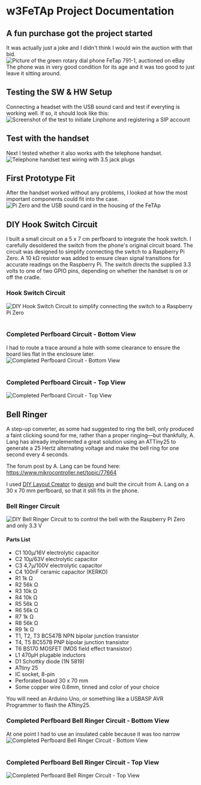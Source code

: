 # w3FeTAp Project Documentation
## A fun purchase got the project started
It was actually just a joke and I didn't think I would win the auction with that bid.
<br/>
![Picture of the green rotary dial phone FeTap 791-1, auctioned on eBay](/img/Ebay_small.png)
<br/>
The phone was in very good condition for its age and it was too good to just leave it sitting around.

## Testing the SW & HW Setup
Connecting a headset with the USB sound card and test if everyting is working well. If so, it should look like this:
<br/>
![Screenshot of the test to initiate Linphone and registering a SIP account](/img/Bash%20Test.png)
<br/>

## Test with the handset
Next I tested whether it also works with the telephone handset. 
<br/>
![Telephone handset test wiring with 3.5 jack plugs](/img/Handset%20Test%20Wiring%20small.jpg)
<br/>

## First Prototype Fit
After the handset worked without any problems, I looked at how the most important components could fit into the case.
<br/>
![Pi Zero and the USB sound card in the housing of the FeTAp](/img/First%20Prototype%20Fit%20small.jpg)
<br/>

## DIY Hook Switch Circuit
I built a small circuit on a 5 x 7 cm perfboard to integrate the hook switch. I carefully desoldered the switch from the phone's original circuit board. The circuit was designed to simplify connecting the switch to a Raspberry Pi Zero. A 10 kΩ resistor was added to ensure clean signal transitions for accurate readings on the Raspberry Pi. The switch directs the supplied 3.3 volts to one of two GPIO pins, depending on whether the handset is on or off the cradle.
<br/>
### Hook Switch Circuit
![DIY Hook Switch Circuit to simplify connecting the switch to a Raspberry Pi Zero](/doc/Hoock%20Switch%20Layout%20small.png)
<br/>
<br/>
### Completed Perfboard Circuit - Bottom View
I had to route a trace around a hole with some clearance to ensure the board lies flat in the enclosure later.
![Completed Perfboard Circuit - Bottom View](/img/Hook%20bottom%20small.jpg)
<br/>
<br/>
### Completed Perfboard Circuit - Top View
![Completed Perfboard Circuit - Top View](/img/Hook%20top%20small.jpg)
<br/>

## Bell Ringer
A step-up converter, as some had suggested to ring the bell, only produced a faint clicking sound for me, rather than a proper ringing—but thankfully, A. Lang has already implemented a great solution using an ATTiny25 to generate a 25 Hertz alternating voltage and make the bell ring for one second every 4 seconds.

The forum post by A. Lang can be found here: https://www.mikrocontroller.net/topic/77664

I used [DIY Layout Creator](https://github.com/bancika/diy-layout-creator) to [design](/bell%20ringer/Bell%20Ringer%20Layout.diy) and built the circuit from A. Lang on a 30 x 70 mm perfboard, so that it still fits in the phone.

### Bell Ringer Circuit
![DIY Bell Ringer Circuit to to control the bell with the Raspberry  Pi Zero and only 3.3 V](bell%20ringer/Bell%20Ringer%20Layout%20small.png)
<br/>
#### Parts List
* C1 100µ/16V electrolytic capacitor
* C2 10µ/63V electrolytic capacitor
* C3 4,7µ/100V electrolytic capacitor
* C4 100nF ceramic capacitor (KERKO)
* R1 1k &#8486;
* R2 56k &#8486;
* R3 10k &#8486;
* R4 10k &#8486;
* R5 56k &#8486;
* R6 56k &#8486;
* R7 1k &#8486;
* R8 56k &#8486;
* R9 1k &#8486;
* T1, T2, T3 BC547B NPN bipolar junction transistor
* T4, T5 BC557B PNP bipolar junction transistor
* T6 BS170 MOSFET (MOS field effect transistor)
* L1 470µH plugable inductors
* D1 Schottky diode (1N 5819)
* ATtiny 25
* IC socket, 8-pin
* Perforated board 30 x 70 mm
* Some copper wire 0.6mm, tinned and color of your choice

You will need an Arduino Uno, or something like a USBASP AVR Programmer to flash the ATtiny25.

### Completed Perfboard Bell Ringer Circuit - Bottom View
At one point I had to use an insulated cable because it was too narrow
![Completed Perfboard Bell Ringer Circuit - Bottom View](/bell%20ringer/Bell%20Ringer%20Circuit%20back%20small.jpg)
<br/>
<br/>

### Completed Perfboard Bell Ringer Circuit - Top View
![Completed Perfboard Bell Ringer Circuit - Top View](/bell%20ringer/Bell%20Ringer%20Circuit%20small.jpg)
<br/>
<br/>